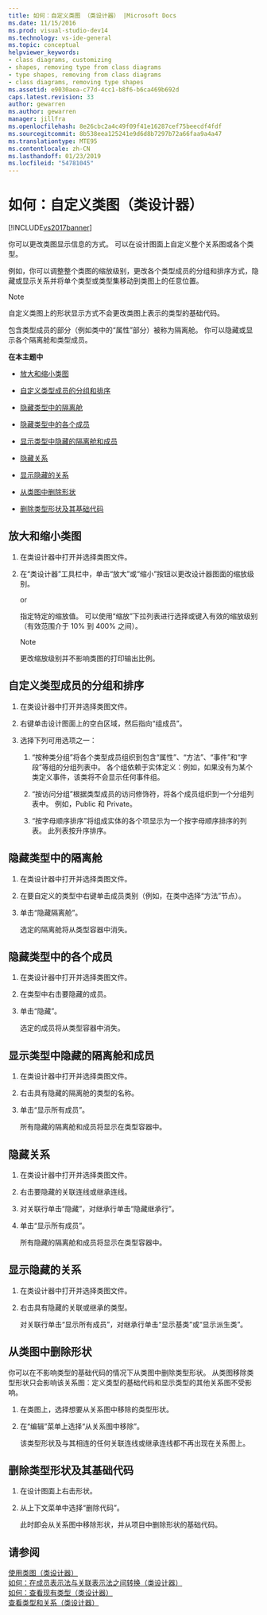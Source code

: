 ```yaml
---
title: 如何：自定义类图 （类设计器） |Microsoft Docs
ms.date: 11/15/2016
ms.prod: visual-studio-dev14
ms.technology: vs-ide-general
ms.topic: conceptual
helpviewer_keywords:
- class diagrams, customizing
- shapes, removing type from class diagrams
- type shapes, removing from class diagrams
- class diagrams, removing type shapes
ms.assetid: e9030aea-c77d-4cc1-b8f6-b6ca469b692d
caps.latest.revision: 33
author: gewarren
ms.author: gewarren
manager: jillfra
ms.openlocfilehash: 8e26cbc2a4c49f09f41e16287cef75beecdf4fdf
ms.sourcegitcommit: 8b538eea125241e9d6d8b7297b72a66faa9a4a47
ms.translationtype: MTE95
ms.contentlocale: zh-CN
ms.lasthandoff: 01/23/2019
ms.locfileid: "54781045"
---
```

# <a name="how-to-customize-class-diagrams-class-designer"></a>如何：自定义类图（类设计器）
[!INCLUDE[vs2017banner](../includes/vs2017banner.md)]

你可以更改类图显示信息的方式。 可以在设计图面上自定义整个关系图或各个类型。  
  
 例如，你可以调整整个类图的缩放级别，更改各个类型成员的分组和排序方式，隐藏或显示关系并将单个类型或类型集移动到类图上的任意位置。  
  
> [!NOTE]
>  自定义类图上的形状显示方式不会更改类图上表示的类型的基础代码。  
  
 包含类型成员的部分（例如类中的“属性”部分）被称为隔离舱。 你可以隐藏或显示各个隔离舱和类型成员。  
  
 **在本主题中**  
  
-   [放大和缩小类图](../ide/how-to-customize-class-diagrams-class-designer.md#ZoomInOut)  
  
-   [自定义类型成员的分组和排序](../ide/how-to-customize-class-diagrams-class-designer.md#CustomizeGroupingSorting)  
  
-   [隐藏类型中的隔离舱](../ide/how-to-customize-class-diagrams-class-designer.md#HideCompartments)  
  
-   [隐藏类型中的各个成员](../ide/how-to-customize-class-diagrams-class-designer.md#HideMembers)  
  
-   [显示类型中隐藏的隔离舱和成员](../ide/how-to-customize-class-diagrams-class-designer.md#DisplayHiddenCompartmentsAndMemberrs)  
  
-   [隐藏关系](../ide/how-to-customize-class-diagrams-class-designer.md#HideAssociationAndInheritance)  
  
-   [显示隐藏的关系](../ide/how-to-customize-class-diagrams-class-designer.md#DisplayAssociationAndInheritance)  
  
-   [从类图中删除形状](../ide/how-to-customize-class-diagrams-class-designer.md#RemoveCodeAndShape)  
  
-   [删除类型形状及其基础代码](../ide/how-to-customize-class-diagrams-class-designer.md#DeleteTypeShapeAndCode)  
  
##  <a name="ZoomInOut"></a> 放大和缩小类图  
  
1.  在类设计器中打开并选择类图文件。  
  
2.  在“类设计器”工具栏中，单击“放大”或“缩小”按钮以更改设计器图面的缩放级别。  
  
     or  
  
     指定特定的缩放值。 可以使用“缩放”下拉列表进行选择或键入有效的缩放级别（有效范围介于 10% 到 400% 之间）。  
  
    > [!NOTE]
    >  更改缩放级别并不影响类图的打印输出比例。  
  
##  <a name="CustomizeGroupingSorting"></a> 自定义类型成员的分组和排序  
  
1.  在类设计器中打开并选择类图文件。  
  
2.  右键单击设计图面上的空白区域，然后指向“组成员”。  
  
3.  选择下列可用选项之一：  
  
    1.  “按种类分组”将各个类型成员组织到包含“属性”、“方法”、“事件”和“字段”等组的分组列表中。 各个组依赖于实体定义：例如，如果没有为某个类定义事件，该类将不会显示任何事件组。  
  
    2.  “按访问分组”根据类型成员的访问修饰符，将各个成员组织到一个分组列表中。 例如，Public 和 Private。  
  
    3.  “按字母顺序排序”将组成实体的各个项显示为一个按字母顺序排序的列表。 此列表按升序排序。  
  
##  <a name="HideCompartments"></a> 隐藏类型中的隔离舱  
  
1.  在类设计器中打开并选择类图文件。  
  
2.  在要自定义的类型中右键单击成员类别（例如，在类中选择“方法”节点）。  
  
3.  单击“隐藏隔离舱”。  
  
     选定的隔离舱将从类型容器中消失。  
  
##  <a name="HideMembers"></a> 隐藏类型中的各个成员  
  
1.  在类设计器中打开并选择类图文件。  
  
2.  在类型中右击要隐藏的成员。  
  
3.  单击“隐藏”。  
  
     选定的成员将从类型容器中消失。  
  
##  <a name="DisplayHiddenCompartmentsAndMemberrs"></a> 显示类型中隐藏的隔离舱和成员  
  
1.  在类设计器中打开并选择类图文件。  
  
2.  右击具有隐藏的隔离舱的类型的名称。  
  
3.  单击“显示所有成员”。  
  
     所有隐藏的隔离舱和成员将显示在类型容器中。  
  
##  <a name="HideAssociationAndInheritance"></a> 隐藏关系  
  
1.  在类设计器中打开并选择类图文件。  
  
2.  右击要隐藏的关联连线或继承连线。  
  
3.  对关联行单击“隐藏”，对继承行单击“隐藏继承行”。  
  
4.  单击“显示所有成员”。  
  
     所有隐藏的隔离舱和成员将显示在类型容器中。  
  
##  <a name="DisplayAssociationAndInheritance"></a> 显示隐藏的关系  
  
1. 在类设计器中打开并选择类图文件。  
  
2. 右击具有隐藏的关联或继承的类型。  
  
   对关联行单击“显示所有成员”，对继承行单击“显示基类”或“显示派生类”。  
  
##  <a name="RemoveCodeAndShape"></a> 从类图中删除形状  
 你可以在不影响类型的基础代码的情况下从类图中删除类型形状。 从类图移除类型形状只会影响该关系图：定义类型的基础代码和显示类型的其他关系图不受影响。  
  
1.  在类图上，选择想要从关系图中移除的类型形状。  
  
2.  在“编辑”菜单上选择“从关系图中移除”。  
  
     该类型形状及与其相连的任何关联连线或继承连线都不再出现在关系图上。  
  
##  <a name="DeleteTypeShapeAndCode"></a> 删除类型形状及其基础代码  
  
1.  在设计图面上右击形状。  
  
2.  从上下文菜单中选择“删除代码”。  
  
     此时即会从关系图中移除形状，并从项目中删除形状的基础代码。  
  
## <a name="see-also"></a>请参阅  
 [使用类图（类设计器）](../ide/working-with-class-diagrams-class-designer.md)   
 [如何：在成员表示法与关联表示法之间转换（类设计器）](../ide/how-to-change-between-member-notation-and-association-notation-class-designer.md)   
 [如何：查看现有类型（类设计器）](../ide/how-to-view-existing-types-class-designer.md)   
 [查看类型和关系（类设计器）](../ide/viewing-types-and-relationships-class-designer.md)
